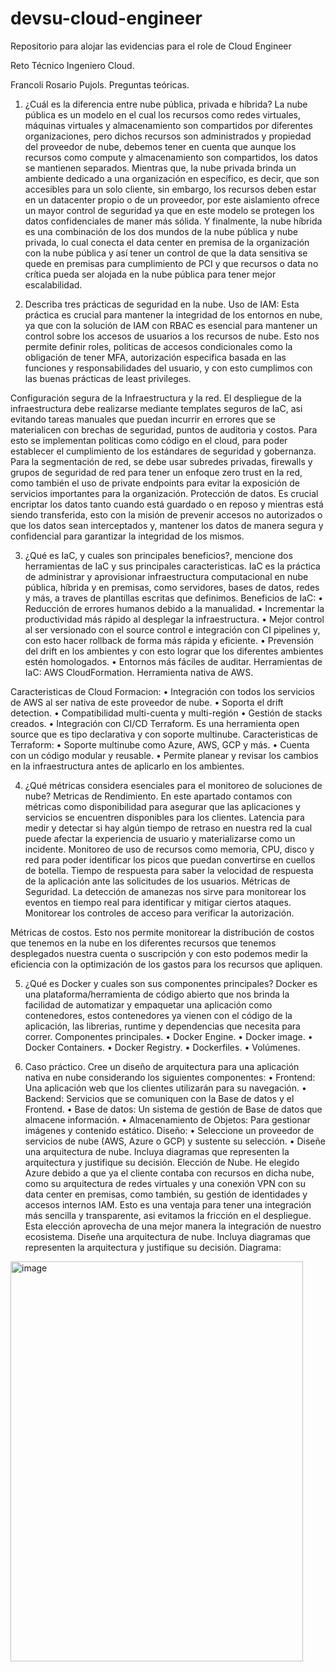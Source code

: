 # devsu-cloud-engineer
Repositorio para alojar las evidencias para el role de Cloud Engineer

Reto Técnico Ingeniero Cloud.

Francoli Rosario Pujols.
Preguntas teóricas.

1.	¿Cuál es la diferencia entre nube pública, privada e híbrida?
La nube pública es un modelo en el cual los recursos como redes virtuales, máquinas virtuales y almacenamiento son compartidos por diferentes organizaciones, pero dichos recursos son administrados y propiedad del proveedor de nube, debemos tener en cuenta que aunque los recursos como compute y almacenamiento son compartidos, los datos se mantienen separados. 
Mientras que, la nube privada brinda un ambiente dedicado a una organización en específico, es decir, que son accesibles para un solo cliente, sin embargo, los recursos deben estar en un datacenter propio o de un proveedor, por este aislamiento ofrece un mayor control de seguridad ya que en este modelo se protegen los datos confidenciales de maner más sólida. 
Y finalmente, la nube híbrida es una combinación de los dos mundos de la nube pública y nube privada, lo cual conecta el data center en premisa de la organización con la nube pública y así tener un control de que la data sensitiva se quede en premisas para cumplimiento de PCI y que recursos o data no crítica pueda ser alojada en la nube pública para tener mejor escalabilidad.

2.	Describa tres prácticas de seguridad en la nube.
Uso de IAM:
Esta práctica es crucial para mantener la integridad de los entornos en nube, ya que con la solución de IAM con RBAC es esencial para mantener un control sobre los accesos de usuarios a los recursos de nube. Esto nos permite definir roles, politicas de accesos condicionales como la obligación de tener MFA, autorización especifica basada en las funciones y responsabilidades del usuario, y con esto cumplimos con las buenas prácticas de least privileges.


Configuración segura de la Infraestructura y la red.
El despliegue de la infraestructura debe realizarse mediante templates seguros de IaC, asi evitando tareas manuales que puedan incurrir en errores que se materialicen con brechas de seguridad, puntos de auditoria y costos. Para esto se implementan políticas como código en el cloud, para poder establecer el cumplimiento de los estándares de seguridad y gobernanza. Para la segmentación de red, se debe usar subredes privadas, firewalls y grupos de seguridad de red para tener un enfoque zero trust en la red, como también el uso de private endpoints para evitar la exposición de servicios importantes para la organización.
Protección de datos.
Es crucial encriptar los datos tanto cuando está guardado o en reposo y mientras está siendo transferida, esto con la misión de prevenir accesos no autorizados o que los datos sean interceptados y, mantener los datos de manera segura y confidencial para garantizar la integridad de los mismos.

3.	¿Qué es IaC, y cuales son principales beneficios?, mencione dos herramientas de IaC y sus principales caracteristicas.
IaC es la práctica de administrar y aprovisionar infraestructura computacional en nube pública, híbrida y en premisas, como servidores, bases de datos, redes y más, a traves de plantillas escritas que definimos.
Beneficios de IaC:
•	Reducción de errores humanos debido a la manualidad.
•	Incrementar la productividad más rápido al desplegar la infraestructura.
•	Mejor control al ser versionado con el source control e integración con CI pipelines y, con esto hacer rollback de forma más rápida y eficiente.
•	Prevensión del drift en los ambientes y con esto lograr que los diferentes ambientes estén homologados.
•	Entornos más fáciles de auditar.
Herramientas de IaC:
AWS CloudFormation. Herramienta nativa de AWS.

Caracteristicas de Cloud Formacion:
•	Integración con todos los servicios de AWS al ser nativa de este proveedor de nube.
•	Soporta el drift detection.
•	Compatibilidad multi-cuenta y multi-región
•	Gestión de stacks creados.
•	Integración con CI/CD
Terraform. Es una herramienta open source que es tipo declarativa y con soporte multinube.
Caracteristicas de Terraform:
•	Soporte multinube como Azure, AWS, GCP y más.
•	Cuenta con un código modular y reusable.
•	Permite planear y revisar los cambios en la infraestructura antes de aplicarlo en los ambientes.

4.	¿Qué métricas considera esenciales para el monitoreo de soluciones de nube?
Metricas de Rendimiento.
En este apartado contamos con métricas como disponibilidad para asegurar que las aplicaciones y servicios se encuentren disponibles para los clientes. Latencia para medir y detectar si hay algún tiempo de retraso en nuestra red la cual puede afectar la experiencia de usuario y materializarse como un incidente. Monitoreo de uso de recursos como memoria, CPU, disco y red para poder identificar los picos que puedan convertirse en cuellos de botella. Tiempo de respuesta para saber la velocidad de respuesta de la aplicación ante las solicitudes de los usuarios.
Métricas de Seguridad.
La detección de amanezas nos sirve para monitorear los eventos en tiempo real para identificar y mitigar ciertos ataques. Monitorear los controles de acceso para verificar la autorización.



Métricas de costos.
Esto nos permite monitorear la distribución de costos que tenemos en la nube en los diferentes recursos que tenemos desplegados nuestra cuenta o suscripción y con esto podemos medir la eficiencia con la optimización de los gastos para los recursos que apliquen.

5.	¿Qué es Docker y cuales son sus componentes principales?
Docker es una plataforma/herramienta de código abierto que nos brinda la facilidad de automatizar y empaquetar una aplicación como contenedores, estos contenedores ya vienen con el código de la aplicación, las librerias, runtime y dependencias que necesita para correr.
Componentes principales.
•	Docker Engine.
•	Docker image.
•	Docker Containers.
•	Docker Registry.
•	Dockerfiles.
•	Volúmenes.

6.	Caso práctico.
Cree un diseño de arquitectura para una aplicación nativa en nube considerando los siguientes componentes:
•	Frontend: Una aplicación web que los clientes utilizarán para su navegación.
•	Backend: Servicios que se comuniquen con la Base de datos y el Frontend.
•	Base de datos: Un sistema de gestión de Base de datos que almacene información.
•	Almacenamiento de Objetos: Para gestionar imágenes y contenido estático.
Diseño:
•	Seleccione un proveedor de servicios de nube (AWS, Azure o GCP) y sustente su selección.
•	Diseñe una arquitectura de nube. Incluya diagramas que representen la arquitectura y justifique su decisión.
Elección de Nube.
He elegido Azure debido a que ya el cliente contaba con recursos en dicha nube, como su arquitectura de redes virtuales y una conexión VPN con su data center en premisas, como también, su gestión de identidades y accesos internos IAM. Esto es una ventaja para tener una integración más sencilla y transparente, asi evitamos la fricción en el despliegue. Esta elección aprovecha de una mejor manera la integración de nuestro ecosistema.
Diseñe una arquitectura de nube. Incluya diagramas que representen la arquitectura y justifique su decisión.
Diagrama:

 


<img width="468" height="640" alt="image" src="https://github.com/user-attachments/assets/d7945d2d-8c63-4f60-973d-982bd38e75fe" />

